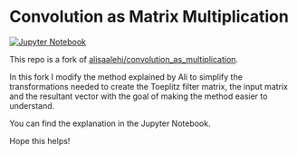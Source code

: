 # Convolution as Matrix Multiplication

[![Jupyter Notebook](https://img.shields.io/badge/jupyter-%23FA0F00.svg?style=for-the-badge&logo=jupyter&logoColor=white)](conv_as_mmult.ipynb)

This repo is a fork of [alisaalehi/convolution_as_multiplication](https://github.com/alisaaalehi/convolution_as_multiplication).

In this fork I modify the method explained by Ali to simplify the transformations needed to create the Toeplitz filter matrix, the input matrix and the resultant vector with the goal of making the method easier to understand.

You can find the explanation in the Jupyter Notebook.

Hope this helps!
